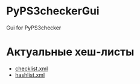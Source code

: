 # PyPS3checkerGui
Gui for PyPS3checker

# Актуальные хеш-листы
* [checklist.xml](https://github.com/littlebalup/PyPS3tools/blob/master/PyPS3checker/checklist.xml)
* [hashlist.xml](https://github.com/littlebalup/PyPS3tools/blob/master/PyPS3checker/hashlist.xml)
